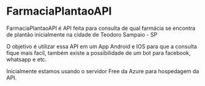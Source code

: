 # FarmaciaPlantaoAPI
FarmaciaPlantaoAPI é API feita para consulta de qual farmácia se encontra de plantão inicialmente na cidade de Teodoro Sampaio - SP

O objetivo é utilizar essa API em um App Android e IOS para que a consulta fique mais facil, também existe a possibilidade de um bot para facebook, whatsapp e etc.

Inicialmente estamos usando o servidor Free da Azure para hospedagem da API.
